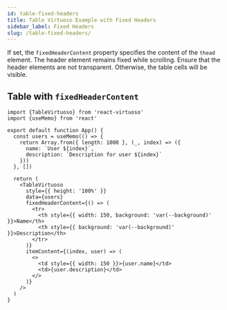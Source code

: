 ```yaml
---
id: table-fixed-headers
title: Table Virtuoso Example with Fixed Headers
sidebar_label: Fixed Headers
slug: /table-fixed-headers/
---
```


If set, the `fixedHeaderContent` property specifies the content of the `thead` element. The header element remains fixed while scrolling.
Ensure that the header elements are not transparent. Otherwise, the table cells will be visible.

## Table with `fixedHeaderContent`

```tsx live
import {TableVirtuoso} from 'react-virtuoso'
import {useMemo} from 'react'

export default function App() {
  const users = useMemo(() => {
    return Array.from({ length: 1000 }, (_, index) => ({
      name: `User ${index}`,
      description: `Description for user ${index}`
    }))
  }, [])

  return (
    <TableVirtuoso
      style={{ height: '100%' }}
      data={users}
      fixedHeaderContent={() => (
        <tr>
          <th style={{ width: 150, background: 'var(--background)' }}>Name</th>
          <th style={{ background: 'var(--background)' }}>Description</th>
        </tr>
      )}
      itemContent={(index, user) => (
        <>
          <td style={{ width: 150 }}>{user.name}</td>
          <td>{user.description}</td>
        </>
      )}
    />
  )
}
```
